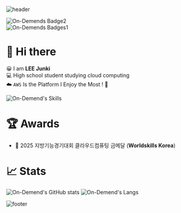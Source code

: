 ![header](https://capsule-render.vercel.app/api?type=venom&height=200&color=gradient&text=On-Demend&animation=twinkling&textBg=false&reversal=false&fontColor=0022FF)

![On-Demends Badge2](https://img.shields.io/badge/AWS-purple?logo=Amazon%20Web%20Services&logoColor=ffffff)  
![On-Demends Badges1](https://img.shields.io/static/v1?label=Repo%20Name&message=On-Demend&color=blue)  

# 👋 Hi there
😀 I am __LEE Junki__  
💻 High school student studying cloud computing  
☁️ `AWS` Is the Platform I Enjoy the Most ! 💎  
  
![On-Demend's Skills](https://skillicons.dev/icons?i=aws,docker,kubernetes,nginx,python,terraform,github,git&theme=light)

# 🏆 Awards
- 🥇 2025 지방기능경기대회 클라우드컴퓨팅 금메달 (**Worldskills Korea**)   
  
# 📈 Stats
![On-Demend's GitHub stats](https://github-readme-stats.vercel.app/api?username=On-Demend&show_icons=true&theme=ambient_gradient)
![On-Demend's Langs](https://github-readme-stats.vercel.app/api/top-langs/?username=On-Demend&layout=donut)

![footer](https://capsule-render.vercel.app/api?type=rounded&height=100&color=black&text=On-Demend&fontColor=FFFFFF&animation=blinking)
